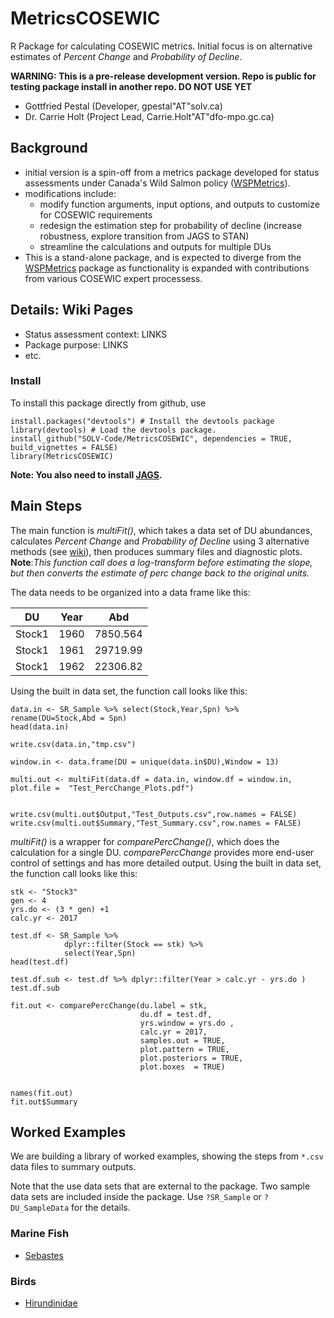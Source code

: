 # MetricsCOSEWIC
R Package for calculating COSEWIC metrics. Initial focus is on alternative estimates of *Percent Change* and *Probability of Decline*.

**WARNING: This is a pre-release development version. Repo is public for testing package install in another repo. DO NOT USE YET**

* Gottfried Pestal (Developer, gpestal"AT"solv.ca)
* Dr. Carrie Holt (Project Lead, Carrie.Holt"AT"dfo-mpo.gc.ca)





## Background

* initial version is a spin-off from a metrics package developed for status assessments under Canada's Wild Salmon policy ([WSPMetrics](https://github.com/Pacific-salmon-assess/WSP-Metrics-Pkg)).
* modifications include:
   * modify function arguments, input options, and outputs to customize for COSEWIC requirements
   * redesign the estimation step for probability of decline (increase robustness, explore transition from JAGS to STAN)
   * streamline the calculations and outputs for multiple DUs
* This is a stand-alone package, and is expected to diverge from the [WSPMetrics](https://github.com/Pacific-salmon-assess/WSP-Metrics-Pkg) package as functionality is expanded with contributions from various COSEWIC expert processess.

	
## Details: Wiki Pages

* Status assessment context: LINKS
* Package purpose: LINKS
* etc.

	
	

### Install

To install this package directly from github, use

```
install.packages("devtools") # Install the devtools package
library(devtools) # Load the devtools package.
install_github("SOLV-Code/MetricsCOSEWIC", dependencies = TRUE, build_vignettes = FALSE)
library(MetricsCOSEWIC)				
```

**Note: You also need to install [JAGS](http://mcmc-jags.sourceforge.net/).**

## Main Steps

The main function is *multiFit()*, which takes a data set of DU abundances, calculates *Percent Change* and *Probability of Decline* using 3 alternative methods (see [wiki](https://github.com/SOLV-Code/MetricsCOSEWIC/wiki/1-Probability-of-Decline:-Estimation-Methods)), then produces summary files and diagnostic plots. **Note**:*This function call does a log-transform before estimating the slope, but then converts the estimate of perc change back to the original units.* 

The data needs to be organized into a data frame like this:

DU | Year | Abd
-- | -- | --
Stock1 | 1960 | 7850.564
Stock1 | 1961 | 29719.99
Stock1 | 1962 | 22306.82


Using the built in data set, the function call looks like this:


```
data.in <- SR_Sample %>% select(Stock,Year,Spn) %>% rename(DU=Stock,Abd = Spn)
head(data.in)

write.csv(data.in,"tmp.csv")

window.in <- data.frame(DU = unique(data.in$DU),Window = 13)

multi.out <- multiFit(data.df = data.in, window.df = window.in, plot.file =  "Test_PercChange_Plots.pdf")


write.csv(multi.out$Output,"Test_Outputs.csv",row.names = FALSE)
write.csv(multi.out$Summary,"Test_Summary.csv",row.names = FALSE)
```


*multiFit()* is a wrapper for *comparePercChange()*, which does the calculation for a single DU.
*comparePercChange* provides more end-user control of settings and has more detailed output.
Using the built in data set, the function call looks like this:

```
stk <- "Stock3"
gen <- 4
yrs.do <- (3 * gen) +1
calc.yr <- 2017

test.df <- SR_Sample %>%
            dplyr::filter(Stock == stk) %>%
            select(Year,Spn)
head(test.df)

test.df.sub <- test.df %>% dplyr::filter(Year > calc.yr - yrs.do )
test.df.sub

fit.out <- comparePercChange(du.label = stk,
                             du.df = test.df,
                             yrs.window = yrs.do ,
                             calc.yr = 2017,
                             samples.out = TRUE,
                             plot.pattern = TRUE,
                             plot.posteriors = TRUE,
                             plot.boxes  = TRUE)


names(fit.out)
fit.out$Summary

```

## Worked Examples

We are building a library of worked examples, showing
the steps from `*.csv` data files to summary outputs.

Note that the use data sets that are external to the package.
Two sample data sets are included inside the package.
Use `?SR_Sample` or `?DU_SampleData` for the details.

### Marine Fish

* [Sebastes](https://github.com/SOLV-Code/MetricsCOSEWIC/tree/main/COSEWIC_WorkedExamples/MarineFish/Sebastes)

### Birds

* [Hirundinidae](https://github.com/SOLV-Code/MetricsCOSEWIC/tree/main/COSEWIC_WorkedExamples/Birds/Hirundinidae)













